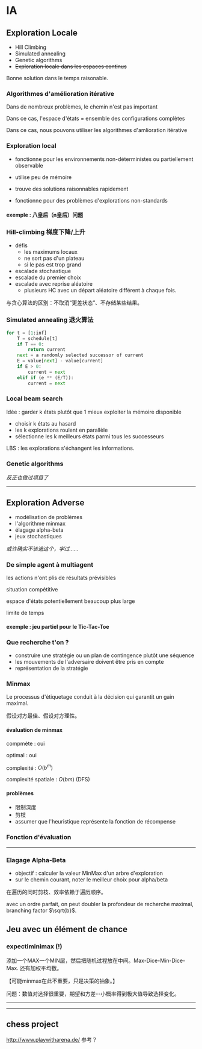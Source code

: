 # IA

## Exploration Locale

- Hill Climbing
- Simulated annealing
- Genetic algorithms
- ~~Exploration locale dans les espaces continus~~

Bonne solution dans le temps raisonable.

### Algorithmes d'amélioration itérative

Dans de nombreux problèmes, le chemin n'est pas important

Dans ce cas, l'espace d'états = ensemble des configurations complètes

Dans ce cas, nous pouvons utiliser les algorithmes d'amlioration itérative

### Exploration local

- fonctionne pour les environnements non-déterministes ou partiellement observable

- utilise peu de mémoire

- trouve des solutions raisonnables rapidement

- fonctionne pour des problèmes d'explorations non-standards

#### exemple : 八皇后（n皇后）问题

### Hill-climbing 梯度下降/上升

- défis
  - les maximums locaux
  - ne sort pas d'un plateau
  - si le pas est trop grand
- escalade stochastique
- escalade du premier choix
- escalade avec reprise aléatoire
  - plusieurs HC avec un départ aléatoire différent à chaque fois.

与贪心算法的区别：不取消“更差状态”、不存储某些结果。

### Simulated annealing 退火算法

```python
for t = [1:inf]
	T = schedule[t]
	if T == 0:
		return current
    next = a randomly selected successor of current
    E = value[next] - value[current]
    if E > 0:
    	current = next
    elif if (e ** (E/T)):
    	current = next
```

### Local beam search

Idée : garder k états plutôt que 1 mieux exploiter la mémoire disponible

- choisir k états au hasard
- les k explorations roulent en parallèle
- sélectionne les k meilleurs états parmi tous les successeurs

LBS : les explorations s'échangent les informations.

### Genetic algorithms

*反正也做过项目了*

----

## Exploration Adverse

- modélisation de problèmes
- l'algorithme minmax
- élagage alpha-beta
- jeux stochastiques

*或许确实不该选这个，学过……*

### De simple agent à multiagent

les actions n'ont plis de résultats prévisibles

situation compétitive

espace d'états potentiellement beaucoup plus large

limite de temps

#### exemple : jeu partiel pour le Tic-Tac-Toe

### Que recherche t'on ?

- construire une stratégie ou un plan de contingence plutôt une séquence
- les mouvements de l'adversaire doivent être pris en compte
- représentation de la stratégie

### Minmax

Le processus d'étiquetage conduit à la décision qui garantit un gain maximal. 

假设对方最佳、假设对方理性。

#### évaluation de minmax

compmète : oui

optimal : oui

complexité : $O(b^m)$

complexité spatiale : $O(bm)$ (DFS)

#### problèmes

- 限制深度
- 剪枝
- assumer que l'heuristique représente la fonction de récompense

### Fonction d'évaluation

----

### Elagage Alpha-Beta

- objectif : calculer la valeur MinMax d'un arbre d'exploration
- sur le chemin courant, noter le meilleur choix pour alpha/beta

在遍历的同时剪枝、效率依赖于遍历顺序。

avec un ordre parfait, on peut doubler la profondeur de recherche maximal, branching factor $\sqrt{b}$.

## Jeu avec un élément de chance

### expectiminimax (!)

添加一个MAX一个MIN层，然后把随机过程放在中间。Max-Dice-Min-Dice-Max. 还有加权平均数。

【可能minmax在此不重要，只是决策的抽象。】

问题：数值对选择很重要，期望和方差--小概率得到极大值导致选择变化。

----

----

## chess project

http://www.playwitharena.de/ 参考？
